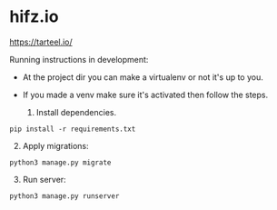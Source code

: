 # hifz.io

https://tarteel.io/

Running instructions in development:

- At the project dir you can make a virtualenv or not it's up to you.
- If you made a venv make sure it's activated then follow the steps.


  1. Install dependencies.

```
pip install -r requirements.txt
```

  2. Apply migrations:

```
python3 manage.py migrate
```

  3. Run server:

```
python3 manage.py runserver
```
